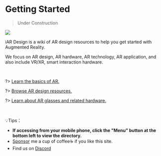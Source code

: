 # Getting Started

> Under Construction

![](../assets/logo_branding.png)


iAR Design is a wiki of AR design resources to help you get started with Augmented Reality.

We focus on AR design, AR hardware, AR technology, AR application, and also include VR/XR, smart interaction hardware.

<br>


?> [Learn the basics of AR.](intro-ar)

?> [Browse AR design resources.](resources) 

?> [Learn about AR glasses and related hardware.](devices)

<br>

💡Tips：
- **If accessing from your mobile phone, click the "Menu" button at the bottom left to view the directory.**
- [Sponsor](donate) me a cup of coffee☕️ if you like this site.
- Find us on [Discord](https://discord.gg/BSMTq3Kmas)






